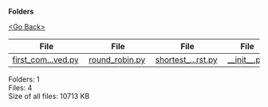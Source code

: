 **Folders**

[&lt;Go Back&gt;](../right.html)

<table><thead><tr class="header"><th><strong>File</strong></th><th><strong>File</strong></th><th><strong>File</strong></th><th><strong>File</strong></th></tr></thead><tbody><tr class="odd"><td><a href="first_come_first_served.py">first_com...ved.py</a> </td><td><a href="round_robin.py">round_robin.py</a> </td><td><a href="shortest_job_first.py">shortest_...rst.py</a> </td><td><a href="__init__.py">__init__.py</a> </td></tr></tbody></table>

Folders: 1  
Files: 4  
Size of all files: 10713 KB
